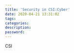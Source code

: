 ```yaml
---
title: 'Security in CSI:Cyber'
date: 2020-04-21 13:31:02
tags:
categories:
description:
password: 
---
```










CSI